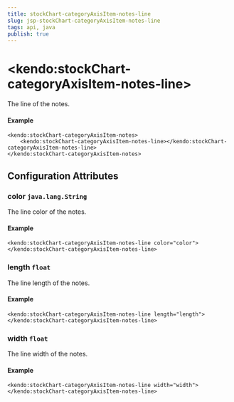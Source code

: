 ```yaml
---
title: stockChart-categoryAxisItem-notes-line
slug: jsp-stockChart-categoryAxisItem-notes-line
tags: api, java
publish: true
---
```


# \<kendo:stockChart-categoryAxisItem-notes-line\>

The line of the notes.

#### Example
    <kendo:stockChart-categoryAxisItem-notes>
        <kendo:stockChart-categoryAxisItem-notes-line></kendo:stockChart-categoryAxisItem-notes-line>
    </kendo:stockChart-categoryAxisItem-notes>

## Configuration Attributes

### color `java.lang.String`

The line color of the notes.

#### Example
    <kendo:stockChart-categoryAxisItem-notes-line color="color">
    </kendo:stockChart-categoryAxisItem-notes-line>

### length `float`

The line length of the notes.

#### Example
    <kendo:stockChart-categoryAxisItem-notes-line length="length">
    </kendo:stockChart-categoryAxisItem-notes-line>

### width `float`

The line width of the notes.

#### Example
    <kendo:stockChart-categoryAxisItem-notes-line width="width">
    </kendo:stockChart-categoryAxisItem-notes-line>

